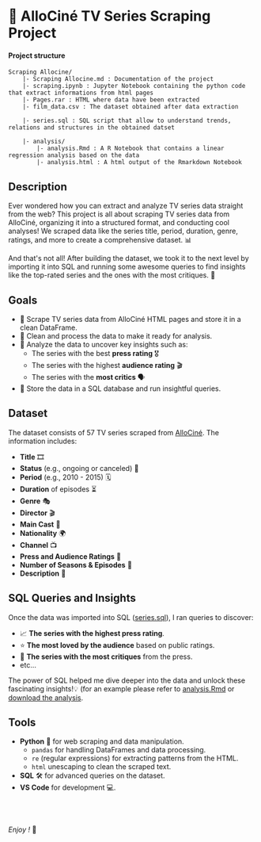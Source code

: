 # 🎥 AlloCiné TV Series Scraping Project

#### Project structure
```
Scraping Allocine/
    |- Scraping Allocine.md : Documentation of the project
    |- scraping.ipynb : Jupyter Notebook containing the python code that extract informations from html pages
    |- Pages.rar : HTML where data have been extracted
    |- film_data.csv : The dataset obtained after data extraction

    |- series.sql : SQL script that allow to understand trends, relations and structures in the obtained datset

    |- analysis/
        |- analysis.Rmd : A R Notebook that contains a linear regression analysis based on the data
        |- analysis.html : A html output of the Rmarkdown Notebook 
```

## Description
Ever wondered how you can extract and analyze TV series data straight from the web? This project is all about scraping TV series data from AlloCiné, organizing it into a structured format, and conducting cool analyses! We scraped data like the series title, period, duration, genre, ratings, and more to create a comprehensive dataset. 📊

And that's not all! After building the dataset, we took it to the next level by importing it into SQL and running some awesome queries to find insights like the top-rated series and the ones with the most critiques. 🌟

## Goals
- 🚀 Scrape TV series data from AlloCiné HTML pages and store it in a clean DataFrame.
- 🧹 Clean and process the data to make it ready for analysis.
- 🧐 Analyze the data to uncover key insights such as:
  - The series with the best **press rating** 🎖️
  - The series with the highest **audience rating** 🎬
  - The series with the **most critics** 🗣️
- 💾 Store the data in a SQL database and run insightful queries.

## Dataset
The dataset consists of 57 TV series scraped from [AlloCiné](https://www.allocine.fr/). The information includes:
- **Title** 🎞️
- **Status** (e.g., ongoing or canceled) 🚥
- **Period** (e.g., 2010 - 2015) 🗓️
- **Duration** of episodes ⏳
- **Genre** 🎭
- **Director** 🎬
- **Main Cast** 🎥
- **Nationality** 🌍
- **Channel** 📺
- **Press and Audience Ratings** 🌟
- **Number of Seasons & Episodes** 📅
- **Description** 📜

## SQL Queries and Insights
Once the data was imported into SQL ([series.sql](https://github.com/aurvl/Projects/blob/main/Scraping%20Allocine/series.sql)), I ran queries to discover:
- 📈 **The series with the highest press rating**.
- ⭐ **The most loved by the audience** based on public ratings.
- 📝 **The series with the most critiques** from the press.
- etc...
  
The power of SQL helped me dive deeper into the data and unlock these fascinating insights!💡 (for an example please refer to [analysis.Rmd](https://github.com/aurvl/DE_projects/blob/main/Scraping%20Allocine/analysis/analysis.Rmd) or [download the analysis](https://github.com/aurvl/DE_projects/blob/main/Scraping%20Allocine/analysis/analysis.html).

## Tools
- **Python** 🐍 for web scraping and data manipulation.
  - `pandas` for handling DataFrames and data processing.
  - `re` (regular expressions) for extracting patterns from the HTML.
  - `html` unescaping to clean the scraped text.
- **SQL** 🛠️ for advanced queries on the dataset.
- **VS Code** for development 💻.

<br>

<br>

*Enjoy !* 🎉
